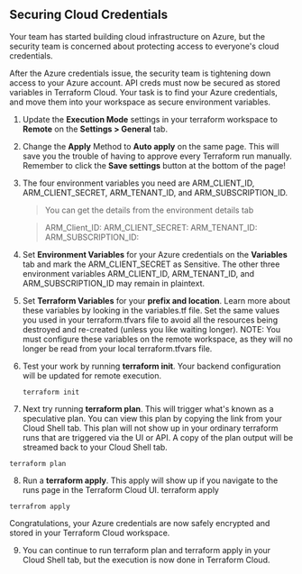 ## Securing Cloud Credentials


Your team has started building cloud infrastructure on Azure, but the security team is concerned about protecting access to everyone's cloud credentials.


After the Azure credentials issue, the security team is tightening down access to your Azure account. API creds must now be secured as stored variables in Terraform Cloud. Your task is to find your Azure credentials, and move them into your workspace as secure environment variables.

1.	Update the **Execution Mode** settings in your terraform workspace to **Remote** on the **Settings > General** tab.

2.	Change the **Apply** Method to **Auto apply** on the same page. This will save you the trouble of having to approve every Terraform run manually. Remember to click the **Save settings** button at the bottom of the page!

3.	The four environment variables you need are ARM_CLIENT_ID, ARM_CLIENT_SECRET, ARM_TENANT_ID, and ARM_SUBSCRIPTION_ID.
    >You can get the details from the environment details tab
    
    >ARM_Client_ID: <inject key="Application Id" />
    >ARM_CLIENT_SECRET: <inject key="Secret Key" />
    >ARM_TENANT_ID: <inject key="Tenant Id (Directory Id)" />
    >ARM_SUBSCRIPTION_ID: <inject key="Subscription Id" />

4.	Set **Environment Variables** for your Azure credentials on the **Variables** tab and mark the ARM_CLIENT_SECRET as Sensitive. The other three environment variables  ARM_CLIENT_ID, ARM_TENANT_ID, and ARM_SUBSCRIPTION_ID may remain in plaintext.
   
5. Set **Terraform Variables** for your **prefix and location**. Learn more about these variables by looking in the variables.tf file. Set the same values you used in your terraform.tfvars file to avoid all the resources being destroyed and re-created (unless you like waiting longer).
   NOTE: You must configure these variables on the remote workspace, as they will no longer be read from your local terraform.tfvars file.

6. Test your work by running **terraform init**. Your backend configuration will be updated for remote execution.
    ```
   terraform init
   ```
7. Next try running **terraform plan**. This will trigger what's known as a speculative plan. You can view this plan by copying the link from your Cloud Shell tab. This plan will not show up in your ordinary terraform runs that are triggered via the UI or API. A copy of the plan output will be streamed back to your Cloud Shell tab.
 ```
 terraform plan
 ```
8. Run a **terraform apply**. This apply will show up if you navigate to the runs page in the Terraform Cloud UI.
terraform apply
 ```
 terrafrom apply
 ```
Congratulations, your Azure credentials are now safely encrypted and stored in your Terraform Cloud workspace.

9. You can continue to run terraform plan and terraform apply in your Cloud Shell tab, but the execution is now done in Terraform Cloud.
